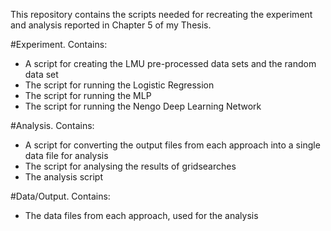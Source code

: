 This repository contains the scripts needed for recreating the experiment and analysis reported in Chapter 5 of my Thesis.


#Experiment.
Contains:
  - A script for creating the LMU pre-processed data sets and the random data set
  - The script for running the Logistic Regression
  - The script for running the MLP
  - The script for running the Nengo Deep Learning Network
  
#Analysis.
Contains:
  - A script for converting the output files from each approach into a single data file for analysis
  - The script for analysing the results of gridsearches
  - The analysis script 
  
#Data/Output.
Contains:
  - The data files from each approach, used for the analysis
